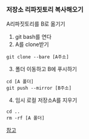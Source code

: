 ### 저장소 리파짓토리 복사해오기
A리파짓토리를 B로 옮기기
1. git bash를 연다  
2. A를 clone받기  
```
git clone --bare [A주소]
```
3. 폴더 이동하고 B에 푸시하기
```
cd [A 폴더]
git push --mirror [B주소]
```
4. 임시 로컬 저장소A를 지우기
```
cd ..
rm -rf [A 폴더]
```
[참고](https://help.github.com/en/github/creating-cloning-and-archiving-repositories/duplicating-a-repository)
